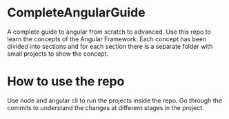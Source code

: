 # CompleteAngularGuide
A complete guide to angular from scratch to advanced.
Use this repo to learn the concepts of the Angular Framework. Each concept has been divided into sections and for each section there is a separate folder with small projects to show the concept.
# How to use the repo
Use node and angular cli to run the projects inside the repo.
Go through the commits to understand the changes at different stages in the project.
